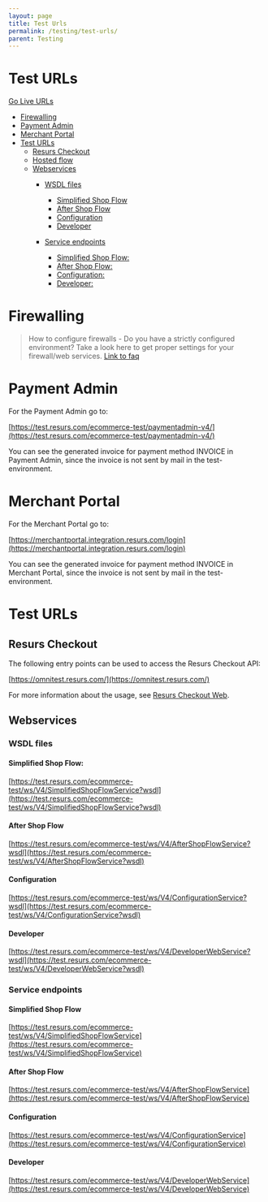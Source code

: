 ```yaml
---
layout: page
title: Test Urls
permalink: /testing/test-urls/
parent: Testing
---
```



# Test URLs 
[Go Live URLs](/prod-urls/)

- [Firewalling](#firewalling)
- [Payment Admin](#payment-admin)
- [Merchant Portal](#merchant-portal)
- [Test URLs](#test-urls)
  - [Resurs Checkout](#resurs-checkout)
  - [Hosted flow](#hosted-flow)
  - [Webservices](#webservices)
    - [WSDL files](#wsdl-files)
      - [Simplified Shop Flow](#simplified-shop-flow)
      - [After Shop Flow](#after-shop-flow)
      - [Configuration](#configuration)
      - [Developer](#developer)

    - [Service endpoints](#service-endpoints)
      - [Simplified Shop Flow:](#simplified-shop-flow)
      - [After Shop Flow:](#after-shop-flow)
      - [Configuration:](#configuration)
      - [Developer:](#developer)

# Firewalling
> How to configure firewalls - Do you have a strictly configured
> environment? Take a look here to get proper settings for your
> firewall/web services. [Link to faq](/faq/)

# Payment Admin
For the Payment Admin go to: 

[https://test.resurs.com/ecommerce-test/paymentadmin-v4/](https://test.resurs.com/ecommerce-test/paymentadmin-v4/)

You can see the generated invoice for payment method INVOICE in Payment
Admin, since the invoice is not sent by mail in the test-environment.

# Merchant Portal
For the Merchant Portal go to:

[https://merchantportal.integration.resurs.com/login](https://merchantportal.integration.resurs.com/login)

You can see the generated invoice for payment method INVOICE in Merchant
Portal, since the invoice is not sent by mail in the test-environment.

# Test URLs
## Resurs Checkout
The following entry points can be used to access the Resurs Checkout
API:

[https://omnitest.resurs.com/](https://omnitest.resurs.com/)

For more information about the usage, see [Resurs Checkout
Web](resurs-checkout-web).

<!--- 
## Hosted flow
[https://test.resurs.com/ecommerce-test/hostedflow/back-channel](https://test.resurs.com/ecommerce-test/hostedflow/back-channel)
---> 
## Webservices
### WSDL files
#### Simplified Shop Flow:
[https://test.resurs.com/ecommerce-test/ws/V4/SimplifiedShopFlowService?wsdl](https://test.resurs.com/ecommerce-test/ws/V4/SimplifiedShopFlowService?wsdl)

#### After Shop Flow
[https://test.resurs.com/ecommerce-test/ws/V4/AfterShopFlowService?wsdl](https://test.resurs.com/ecommerce-test/ws/V4/AfterShopFlowService?wsdl)

#### Configuration
[https://test.resurs.com/ecommerce-test/ws/V4/ConfigurationService?wsdl](https://test.resurs.com/ecommerce-test/ws/V4/ConfigurationService?wsdl)

#### Developer
[https://test.resurs.com/ecommerce-test/ws/V4/DeveloperWebService?wsdl](https://test.resurs.com/ecommerce-test/ws/V4/DeveloperWebService?wsdl)

### Service endpoints
#### Simplified Shop Flow
[https://test.resurs.com/ecommerce-test/ws/V4/SimplifiedShopFlowService](https://test.resurs.com/ecommerce-test/ws/V4/SimplifiedShopFlowService)

#### After Shop Flow
[https://test.resurs.com/ecommerce-test/ws/V4/AfterShopFlowService](https://test.resurs.com/ecommerce-test/ws/V4/AfterShopFlowService)

#### Configuration
[https://test.resurs.com/ecommerce-test/ws/V4/ConfigurationService](https://test.resurs.com/ecommerce-test/ws/V4/ConfigurationService)

#### Developer
[https://test.resurs.com/ecommerce-test/ws/V4/DeveloperWebService](https://test.resurs.com/ecommerce-test/ws/V4/DeveloperWebService)

